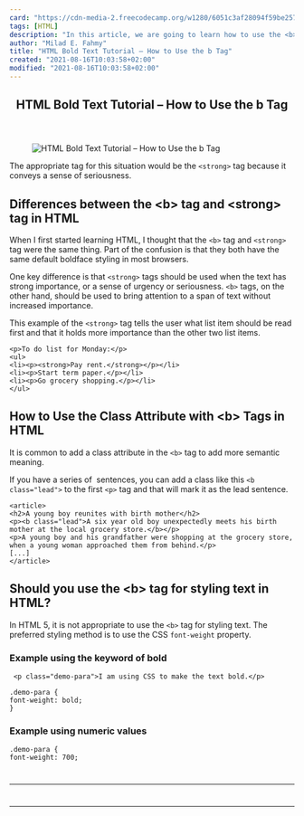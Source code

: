 ```yaml
---
card: "https://cdn-media-2.freecodecamp.org/w1280/6051c3af28094f59be25734b.jpg"
tags: [HTML]
description: "In this article, we are going to learn how to use the <b> tag"
author: "Milad E. Fahmy"
title: "HTML Bold Text Tutorial – How to Use the b Tag"
created: "2021-08-16T10:03:58+02:00"
modified: "2021-08-16T10:03:58+02:00"
---
```

<div class="site-wrapper">
<main id="site-main" class="site-main outer">
<div class="inner">
<article class="post-full post tag-html tag-web-development ">
<header class="post-full-header">
<h1 class="post-full-title">HTML Bold Text Tutorial – How to Use the b Tag</h1>
</header>
<figure class="post-full-image">
<picture>
<source media="(max-width: 700px)" sizes="1px" srcset="data:image/gif;base64,R0lGODlhAQABAIAAAAAAAP///yH5BAEAAAAALAAAAAABAAEAAAIBRAA7 1w">
<source media="(min-width: 701px)" sizes="(max-width: 800px) 400px,
(max-width: 1170px) 700px,
1400px" srcset="https://cdn-media-2.freecodecamp.org/w1280/6051c3af28094f59be25734b.jpg 300w,
https://cdn-media-2.freecodecamp.org/w1280/6051c3af28094f59be25734b.jpg 600w,
https://cdn-media-2.freecodecamp.org/w1280/6051c3af28094f59be25734b.jpg 1000w,
https://cdn-media-2.freecodecamp.org/w1280/6051c3af28094f59be25734b.jpg 2000w">
<img onerror="this.style.display='none'" src="https://cdn-media-2.freecodecamp.org/w1280/6051c3af28094f59be25734b.jpg" alt="HTML Bold Text Tutorial – How to Use the b Tag">
</picture>
</figure>
<section class="post-full-content">
<div class="post-content">
</code></pre><p>The appropriate tag for this situation would be the <code>&lt;strong&gt;</code> tag because it conveys a sense of seriousness. </p><h2 id="differences-between-the-b-tag-and-strong-tag-in-html">Differences between the &lt;b&gt; tag and &lt;strong&gt; tag in HTML</h2><p>When I first started learning HTML, I thought that the <code>&lt;b&gt;</code> tag and <code>&lt;strong&gt;</code> tag were the same thing. Part of the confusion is that they both have the same default boldface styling in most browsers. </p><p>One key difference is that <code>&lt;strong&gt;</code> tags should be used when the text has strong importance, or a sense of urgency or seriousness. <code>&lt;b&gt;</code> tags, on the other hand, should be used to bring attention to a span of text without increased importance. </p><p>This example of the <code>&lt;strong&gt;</code> tag tells the user what list item should be read first and that it holds more importance than the other two list items.</p><pre><code class="language-html">&lt;p&gt;To do list for Monday:&lt;/p&gt;
&lt;ul&gt;
&lt;li&gt;&lt;p&gt;&lt;strong&gt;Pay rent.&lt;/strong&gt;&lt;/p&gt;&lt;/li&gt;
&lt;li&gt;&lt;p&gt;Start term paper.&lt;/p&gt;&lt;/li&gt;
&lt;li&gt;&lt;p&gt;Go grocery shopping.&lt;/p&gt;&lt;/li&gt;
&lt;/ul&gt;
</code></pre><h2 id="how-to-use-the-class-attribute-with-b-tags-in-html">How to Use the Class Attribute with &lt;b&gt; Tags in HTML</h2><p>It is common to add a class attribute in the <code>&lt;b&gt;</code> tag to add more semantic meaning. </p><p>If you have a series of &nbsp;sentences, you can add a class like this <code>&lt;b class="lead"&gt;</code> to the first <code>&lt;p&gt;</code> tag and that will mark it as the lead sentence. &nbsp; </p><pre><code class="language-html">&lt;article&gt;
&lt;h2&gt;A young boy reunites with birth mother&lt;/h2&gt;
&lt;p&gt;&lt;b class="lead"&gt;A six year old boy unexpectedly meets his birth mother at the local grocery store.&lt;/b&gt;&lt;/p&gt;
&lt;p&gt;A young boy and his grandfather were shopping at the grocery store, when a young woman approached them from behind.&lt;/p&gt;
[...]
&lt;/article&gt;</code></pre><h2 id="should-you-use-the-b-tag-for-styling-text-in-html">Should you use the &lt;b&gt; tag for styling text in HTML?</h2><p>In HTML 5, it is not appropriate to use the <code>&lt;b&gt;</code> tag for styling text. The preferred styling method is to use the CSS <code>font-weight</code> property. </p><h3 id="example-using-the-keyword-of-bold">Example using the keyword of bold</h3><pre><code class="language-html"> &lt;p class="demo-para"&gt;I am using CSS to make the text bold.&lt;/p&gt;
</code></pre><pre><code class="language-css">.demo-para {
font-weight: bold;
}</code></pre><h3 id="example-using-numeric-values">Example using numeric values</h3><pre><code class="language-css">.demo-para {
font-weight: 700;
</div>
<hr>
<hr>
</section>
</article>
</div>
</main>
</div>
<!-- Google Tag Manager (noscript) -->
<!-- End Google Tag Manager (noscript) -->
